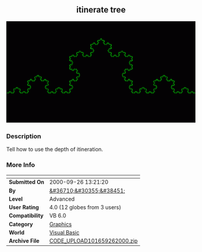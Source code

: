 ﻿<div align="center">

## itinerate tree

<img src="PIC2000926127207776.GIF">
</div>

### Description

Tell how to use the depth of itineration.
 
### More Info
 


<span>             |<span>
---                |---
**Submitted On**   |2000-09-26 13:21:20
**By**             |[&\#36710;&\#30355;&\#38451;](https://github.com/Planet-Source-Code/PSCIndex/blob/master/ByAuthor/36710-30355-38451.md)
**Level**          |Advanced
**User Rating**    |4.0 (12 globes from 3 users)
**Compatibility**  |VB 6\.0
**Category**       |[Graphics](https://github.com/Planet-Source-Code/PSCIndex/blob/master/ByCategory/graphics__1-46.md)
**World**          |[Visual Basic](https://github.com/Planet-Source-Code/PSCIndex/blob/master/ByWorld/visual-basic.md)
**Archive File**   |[CODE\_UPLOAD101659262000\.zip](https://github.com/Planet-Source-Code/36710-30355-38451-itinerate-tree__1-11672/archive/master.zip)








